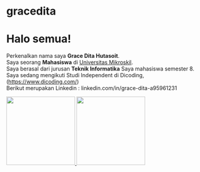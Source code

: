 # gracedita

# Halo semua! 

Perkenalkan nama saya **Grace Dita Hutasoit**.\
Saya seorang **Mahasiswa** di [Universitas Mikroskil](https://www.mikroskil.ac.id/).\
Saya berasal dari jurusan **Teknik Informatika**
Saya mahasiswa semester 8.\
Saya sedang mengikuti Studi Independent di Dicoding, (https://www.dicoding.com/) \
Berikut merupakan Linkedin : linkedin.com/in/grace-dita-a95961231


<p align="left">
<a href="https://github.com/gilangadhan">
  <img height="180em" src="https://github-readme-stats-eight-theta.vercel.app/api?username=gilangadhan&show_icons=true&theme=algolia&include_all_commits=true&count_private=true"/>
  <img height="180em" src="https://github-readme-stats-eight-theta.vercel.app/api/top-langs/?username=gilangadhan&layout=compact&langs_count=8&theme=algolia"/>
</a>
</p>
